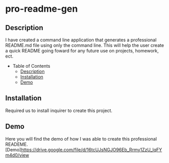 # pro-readme-gen

## Description
I have created a command line application that generates a professional README.md file using only the command line. 
This will help the user create a quick README going foward for any future use on projects, homework, ect. 

- Table of Contents
  - [Description](#description)
  - [Installation](#installation)
  - [Demo](#demo)

## Installation
Required us to install inquirer to create this project. 

## Demo
Here you will find the demo of how I was able to create this professional READEME. 
[Demo]https://drive.google.com/file/d/16tcUJsNGJO96Eb_Rrmy1ZzU_lqFYm4d0/view
